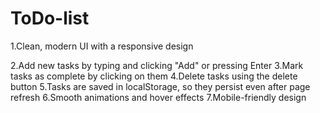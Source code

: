 # ToDo-list
1.Clean, modern UI with a responsive design

2.Add new tasks by typing and clicking "Add" or pressing Enter
3.Mark tasks as complete by clicking on them
4.Delete tasks using the delete button
5.Tasks are saved in localStorage, so they persist even after page refresh
6.Smooth animations and hover effects
7.Mobile-friendly design
